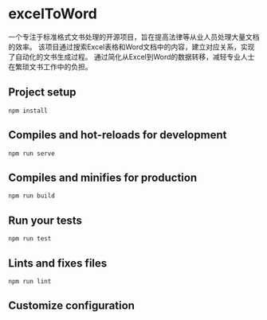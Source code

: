 # excelToWord
一个专注于标准格式文书处理的开源项目，旨在提高法律等从业人员处理大量文档的效率。 该项目通过搜索Excel表格和Word文档中的内容，建立对应关系，实现了自动化的文书生成过程。 通过简化从Excel到Word的数据转移，减轻专业人士在繁琐文书工作中的负担。

## Project setup
```
npm install
```

## Compiles and hot-reloads for development
```
npm run serve
```

## Compiles and minifies for production
```
npm run build
```

## Run your tests
```
npm run test
```

## Lints and fixes files
```
npm run lint
```

## Customize configuration
